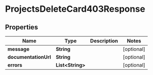 

# ProjectsDeleteCard403Response


## Properties

| Name | Type | Description | Notes |
|------------ | ------------- | ------------- | -------------|
|**message** | **String** |  |  [optional] |
|**documentationUrl** | **String** |  |  [optional] |
|**errors** | **List&lt;String&gt;** |  |  [optional] |



